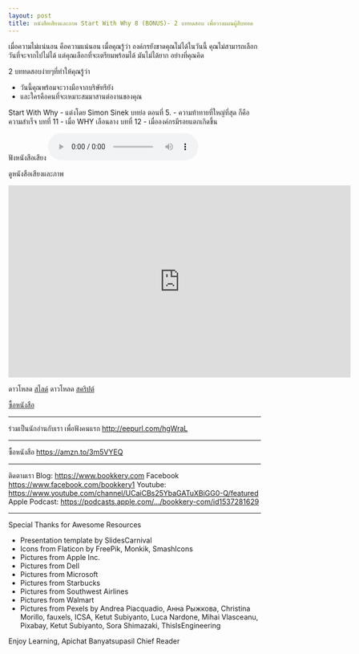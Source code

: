 ```yaml
---
layout: post
title: หนังสือเสียงและภาพ Start With Why 8 (BONUS)- 2 บททดสอบ เพื่อวางแผนผู้สืบทอด
---
```

เมื่อความไม่แน่นอน คือความแน่นอน
เมื่อคุณรู้ว่า องค์กรยังขาดคุณไม่ได้ในวันนี้ 
คุณไม่สามารถเลือกวันที่จะจากไปไม่ได้ 
แต่คุณเลือกที่จะเตรียมพร้อมได้
มันไม่ได้ยาก อย่างที่คุณคิด

2 บททดสอบง่ายๆที่ทำให้คุณรู้ว่า 
- วันนี้คุณพร้อมจะวางมือจากบริษัทรึยัง
- และใครคือคนที่จะเหมาะสมมาสานต่องานของคุณ

Start With Why - แต่งโดย Simon Sinek
บทย่อ ตอนที่ 5. - ความท้าทายที่ใหญ่ที่สุด ก็คือ ความสำเร็จ
บทที่ 11 - เมื่อ WHY เลือนลาง
บทที่ 12 - เมื่อองค์กรมีรอยแตกเกิดขึ้น

ฟังหนังสือเสียง
<audio controls>
  <source src="/player/web/audio/startWithWhyEP8bonus.mp3" type="audio/mpeg">
Your browser does not support the audio element.
</audio>

ดูหนังสือเสียงและภาพ
<iframe width="683" height="383" src="https://youtu.be/YCDWqkpP3L8" frameborder="0" allow="accelerometer; autoplay; clipboard-write; encrypted-media; gyroscope; picture-in-picture" allowFullScreen="true"></iframe>


ดาวโหลด <a href="/download/startWithWhy/startWithWhyEP8.pdf">สไลด์</a>
ดาวโหลด <a href="/download/startWithWhy/startWithWhyEP8.txt">สคริปต์</a>

<a href="https://amzn.to/3m5VYEQ">ซื้อหนังสือ</a>

*************************************************
ร่วมเป็นนักอ่านกับเรา เพื่อฟังคนแรก
http://eepurl.com/hgWraL
*************************************************
ซื้อหนังสือ https://amzn.to/3m5VYEQ
*************************************************
ติดตามเรา
Blog: https://www.bookkery.com
Facebook https://www.facebook.com/bookkery1
Youtube: https://www.youtube.com/channel/UCaiCBs25YbaGATuXBiGG0-Q/featured
Apple Podcast: https://podcasts.apple.com/.../bookkery-com/id1537281629
*************************************************
Special Thanks for Awesome Resources
- Presentation template by SlidesCarnival
- Icons from Flaticon by FreePik, Monkik, SmashIcons
- Pictures from Apple Inc.
- Pictures from Dell
- Pictures from Microsoft
- Pictures from Starbucks
- Pictures from Southwest Airlines
- Pictures from Walmart
- Pictures from Pexels by Andrea Piacquadio, Анна Рыжкова, Christina Morillo, fauxels, ICSA, Ketut Subiyanto, Luca Nardone, Mihai Vlasceanu, Pixabay, Ketut Subiyanto, Sora Shimazaki, ThisIsEngineering

Enjoy Learning,
Apichat Banyatsupasil
Chief Reader